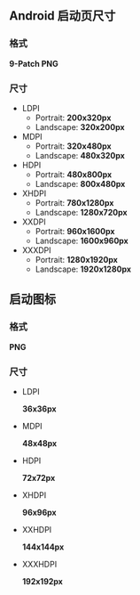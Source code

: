 ## Android 启动页尺寸

### 格式

**9-Patch PNG**

### 尺寸

* LDPI
  * Portrait: **200x320px**
  * Landscape: **320x200px**
* MDPI
  * Portrait: **320x480px**
  * Landscape: **480x320px**
* HDPI
  * Portrait: **480x800px**
  * Landscape: **800x480px**
* XHDPI
  * Portrait: **780x1280px**
  * Landscape: **1280x720px**
* XXDPI
  * Portrait: **960x1600px**
  * Landscape: **1600x960px**
* XXXDPI
  * Portrait: **1280x1920px**
  * Landscape: **1920x1280px**

## 启动图标

### 格式

**PNG**

### 尺寸

* LDPI

  **36x36px**

* MDPI

  **48x48px**

* HDPI

  **72x72px**

* XHDPI

  **96x96px**

* XXHDPI

  **144x144px**

* XXXHDPI

  **192x192px**

  ​